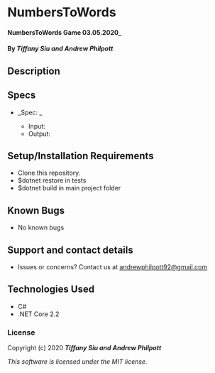# NumbersToWords

#### NumbersToWords Game 03.05.2020\_

#### By _**Tiffany Siu and Andrew Philpott**_

## Description

## Specs

- _Spec: _

  - Input:
  - Output:

## Setup/Installation Requirements

- Clone this repository.
- \$dotnet restore in tests
- \$dotnet build in main project folder

## Known Bugs

- No known bugs

## Support and contact details

- Issues or concerns? Contact us at andrewphilpott92@gmail.com

## Technologies Used

- C#
- .NET Core 2.2

### License

Copyright (c) 2020 **_Tiffany Siu and Andrew Philpott_**

_This software is licensed under the MIT license._
